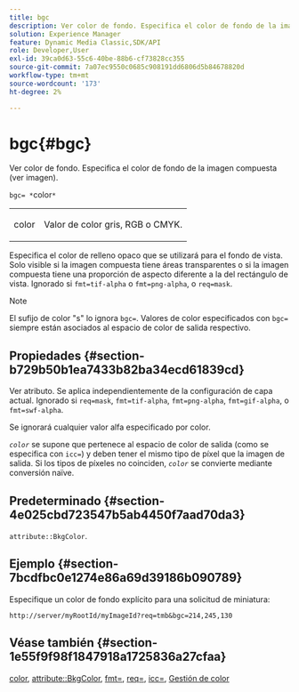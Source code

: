 ```yaml
---
title: bgc
description: Ver color de fondo. Especifica el color de fondo de la imagen compuesta (ver imagen).
solution: Experience Manager
feature: Dynamic Media Classic,SDK/API
role: Developer,User
exl-id: 39ca0d63-55c6-40be-88b6-cf73828cc355
source-git-commit: 7a07ec9550c0685c908191dd6806d5b84678820d
workflow-type: tm+mt
source-wordcount: '173'
ht-degree: 2%

---
```


# bgc{#bgc}

Ver color de fondo. Especifica el color de fondo de la imagen compuesta (ver imagen).

`bgc= *`color`*`

<table id="simpletable_998CF426296945FEA48D19E33B71A17E"> 
 <tr class="strow"> 
  <td class="stentry"> <p><span class="codeph"> <span class="varname"> color</span></span> </p> </td> 
  <td class="stentry"> <p>Valor de color gris, RGB o CMYK. </p></td> 
 </tr> 
</table>

Especifica el color de relleno opaco que se utilizará para el fondo de vista. Solo visible si la imagen compuesta tiene áreas transparentes o si la imagen compuesta tiene una proporción de aspecto diferente a la del rectángulo de vista. Ignorado si `fmt=tif-alpha` o `fmt=png-alpha`, o `req=mask`.

>[!NOTE]
>
>El sufijo de color &quot;s&quot; lo ignora `bgc=`. Valores de color especificados con `bgc=` siempre están asociados al espacio de color de salida respectivo.

## Propiedades {#section-b729b50b1ea7433b82ba34ecd61839cd}

Ver atributo. Se aplica independientemente de la configuración de capa actual. Ignorado si `req=mask`, `fmt=tif-alpha`, `fmt=png-alpha`, `fmt=gif-alpha`, o `fmt=swf-alpha`.

Se ignorará cualquier valor alfa especificado por color.

*`color`* se supone que pertenece al espacio de color de salida (como se especifica con `icc=`) y deben tener el mismo tipo de píxel que la imagen de salida. Si los tipos de píxeles no coinciden, *`color`* se convierte mediante conversión naïve.

## Predeterminado {#section-4e025cbd723547b5ab4450f7aad70da3}

`attribute::BkgColor`.

## Ejemplo {#section-7bcdfbc0e1274e86a69d39186b090789}

Especifique un color de fondo explícito para una solicitud de miniatura:

`http://server/myRootId/myImageId?req=tmb&bgc=214,245,130`

## Véase también {#section-1e55f9f98f1847918a1725836a27cfaa}

[color](../../../../../is-api/http-ref/image-serving-api-ref/c-http-protocol-reference/c-data-types/r-is-http-color.md#reference-0fdb264a3aed4bd78451bb55311f6e93), [attribute::BkgColor](../../../../../is-api/image-catalog/image-serving-api-ref/c-image-catalog-reference/c-attributes-reference/r-bkgcolor.md#reference-ed53106ee50442d7a2dd3e1f60e6f0f8), [fmt=](../../../../../is-api/http-ref/image-serving-api-ref/c-http-protocol-reference/c-command-reference/r-is-http-fmt.md#reference-cdf10043423b45ba9fe15157fb3ae37a), [req=](../../../../../is-api/http-ref/image-serving-api-ref/c-http-protocol-reference/c-command-reference/r-req/r-req.md#reference-907cdb4a97034db7ad94695f25552e76), [icc=](../../../../../is-api/http-ref/image-serving-api-ref/c-http-protocol-reference/c-command-reference/r-icc.md#reference-182b5679e21e4df3b4d330535a5a7517), [Gestión de color](../../../../../is-api/http-ref/image-serving-api-ref/c-http-protocol-reference/c-syntax-and-features/r-color-management.md#reference-c7e4a72d589145189f7e4bcb6b4544d7)
